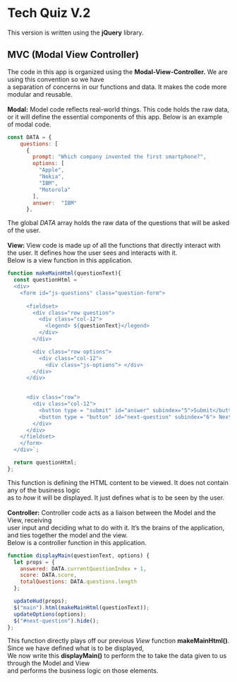 # Tech Quiz V.2
This version is written using the <b>jQuery</b> library.

## MVC (Modal View Controller)
The code in this app is organized using the <strong>Modal-View-Controller.</strong> We are using this convention so we have <br>
a separation of concerns in our functions and data. It makes the code more modular and reusable. <br>
<br>
<strong>Modal:</strong> Model code reflects real-world things. This code holds the raw data, <br>
or it will define the essential components of this app. Below is an example of modal code. <br>
```JavaScript
const DATA = {
    questions: [
      {
        prompt: "Which company invented the first smartphone?",
        options: [
          "Apple",
          "Nokia",
          "IBM",
          "Motorola"
        ],
        answer:  "IBM"
      },
```
The global *DATA* array holds the raw data of the questions that will be asked of the user. <br>
<br>
<strong>View:</strong> View code is made up of all the functions that directly interact with the user. It defines how the user sees and interacts with it.<br>
Below is a view function in this application.
```JavaScript
function makeMainHtml(questionText){
  const questionHtml = `
  <div>
    <form id="js-questions" class="question-form">
      
      <fieldset>
        <div class="row question">
          <div class="col-12">
            <legend> ${questionText}</legend>
          </div>
        </div>

        <div class="row options">
          <div class="col-12">
            <div class="js-options"> </div>
        </div>
      </div>
    

      <div class="row">
        <div class="col-12">
          <button type = "submit" id="answer" subindex="5">Submit</button>
          <button type = "button" id="next-question" subindex="6"> Next</button>
        </div>
      </div>
    </fieldset>
    </form>
  </div>`;

  return questionHtml;
};
```
This function is defining the HTML content to be viewed. It does not contain any of the business logic <br>
as to *how* it will be displayed. It just defines what is to be seen by the user.<br>
<br>
<strong>Controller:</strong> Controller code acts as a liaison between the Model and the View, receiving <br> user input and deciding what to do with it. It’s the brains of the application, and ties together the model and the view. <br>
Below is a controller function in this application. <br>
```JavaScript
function displayMain(questionText, options) {
  let props = {
    answered: DATA.currentQuestionIndex + 1,
    score: DATA.score,
    totalQuestions: DATA.questions.length
  };

  updateHud(props);
  $("main").html(makeMainHtml(questionText));
  updateOptions(options);
  $("#next-question").hide();
};
```
This function directly plays off our previous *View* function <b>makeMainHtml()</b>. Since we have defined what is to be displayed, <br>
We now write this <b>displayMain()</b> to perform the to take the data given to us through the Model and View <br>
and performs the business logic on those elements.
